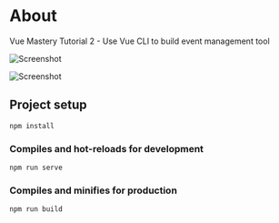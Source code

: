 # About
Vue Mastery Tutorial 2 - Use Vue CLI to build event management tool

![Screenshot](https://github.com/woo-chia-wei/traffic-fuzzy-control/blob/master/github-assets/screenshot_01.gif)

![Screenshot](https://github.com/woo-chia-wei/traffic-fuzzy-control/blob/master/github-assets/screenshot_02.gif)

## Project setup
```
npm install
```

### Compiles and hot-reloads for development
```
npm run serve
```

### Compiles and minifies for production
```
npm run build
```

